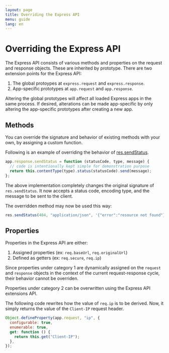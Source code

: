 ```yaml
---
layout: page
title: Overriding the Express API
menu: guide
lang: en
---
```


<div id="page-doc" markdown="1">

# Overriding the Express API

The Express API consists of various methods and properties on the request and response objects. These are inherited by prototype. There are two extension points for the Express API:

1. The global protoypes at `express.request` and `express.response`.
2. App-specific prototypes at `app.request` and `app.response`.

Altering the global prototypes will affect all loaded Express apps in the same process. If desired, alterations can be made app-specific by only altering the app-specific prototypes after creating a new app.

## Methods

You can override the signature and behavior of existing methods with your own, by assigning a custom function.

Following is an example of overriding the behavior of [res.sendStatus](/4x/api.html#res.sendStatus).

```js
app.response.sendStatus = function (statusCode, type, message) {
  // code is intentionally kept simple for demonstration purpose
  return this.contentType(type).status(statusCode).send(message);
};
```

The above implementation completely changes the original signature of `res.sendStatus`. It now accepts a status code, encoding type, and the message to be sent to the client.

The overridden method may now be used this way:

```js
res.sendStatus(404, "application/json", '{"error":"resource not found"}');
```

## Properties

Properties in the Express API are either:

1. Assigned properties (ex: `req.baseUrl`, `req.originalUrl`)
2. Defined as getters (ex: `req.secure`, `req.ip`)

Since properties under category 1 are dynamically assigned on the `request` and `response` objects in the context of the current request-response cycle, their behavior cannot be overriden.

Properties under category 2 can be overwritten using the Express API extensions API.

The following code rewrites how the value of `req.ip` is to be derived. Now, it simply returns the value of the `Client-IP` request header.

```js
Object.defineProperty(app.request, "ip", {
  configurable: true,
  enumerable: true,
  get: function () {
    return this.get("Client-IP");
  },
});
```

</div>
